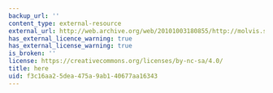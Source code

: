 ```yaml
---
backup_url: ''
content_type: external-resource
external_url: http://web.archive.org/web/20101003180855/http://molvis.sdsc.edu/visres/molvisfw/titles.jsp
has_external_licence_warning: true
has_external_license_warning: true
is_broken: ''
license: https://creativecommons.org/licenses/by-nc-sa/4.0/
title: here
uid: f3c16aa2-5dea-475a-9ab1-40677aa16343
---
```

